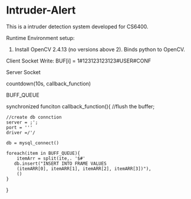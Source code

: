 # Intruder-Alert

This is a intruder detection system developed for CS6400.

Runtime Environment setup:
1. Install OpenCV 2.4.13 (no versions above 2). Binds python to OpenCV.

Client Socket Write: BUF[i] = 1#123123123123#USER#CONF


Server Socket

countdown(10s, callback_function)




BUFF_QUEUE


synchronized
funciton callback_function(){
    //flush the buffer; 
    
    
    //create db connction
    server = ;';
    port = '''
    driver =/'/
    
    db = mysql_connect()
    
    foreach(item in BUFF_QUEUE){
        itemArr = split(ite,. '$#'
       db.insert("INSERT INTO FRAME VALUES
        (itemARR[0], itemARR[1], itemARR[2], itemARR[3])"),
        ()       
    }
 

}
